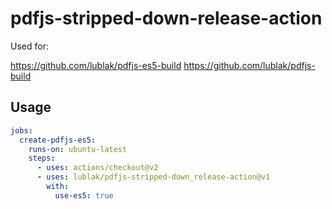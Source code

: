# pdfjs-stripped-down-release-action

Used for:

https://github.com/lublak/pdfjs-es5-build
https://github.com/lublak/pdfjs-build

## Usage

```yaml
jobs:
  create-pdfjs-es5:
    runs-on: ubuntu-latest
    steps:
      - uses: actions/checkout@v2
      - uses: lublak/pdfjs-stripped-down_release-action@v1
        with:
          use-es5: true
```

